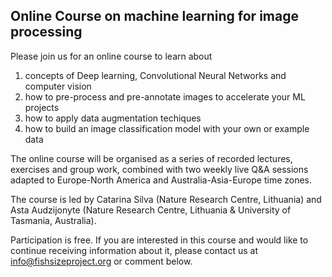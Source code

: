 ## Online Course on machine learning for image processing

Please join us for an online course to learn about 

1. concepts of Deep learning, Convolutional Neural Networks and computer vision
2. how to pre-process and pre-annotate images to accelerate your ML projects 
3. how to apply data augmentation techiques 
4. how to build an image classification model with your own or example data


The online course will be organised as a series of recorded lectures, exercises and group work, combined with two weekly live Q&A sessions adapted to Europe-North America and Australia-Asia-Europe time zones.

The course is led by Catarina Silva (Nature Research Centre, Lithuania) and Asta Audzijonyte (Nature Research Centre, Lithuania & University of Tasmania, Australia). 

Participation is free. If you are interested in this course and would like to continue receiving information about it, please contact us at info@fishsizeproject.org or comment below.
